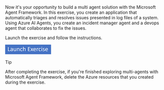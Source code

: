 Now it's your opportunity to build a multi agent solution with the Microsoft Agent Framework. In this exercise, you create an application that automatically triages and resolves issues presented in log files of a system. Using Azure AI Agents, you create an incident manager agent and a devops agent that collaborates to fix the issues.

Launch the exercise and follow the instructions.

[![Button to launch exercise.](../media/launch-exercise.png)](https://go.microsoft.com/fwlink/?linkid=2310729&azure-portal=true)

> [!TIP]
> After completing the exercise, if you're finished exploring multi-agents with Microsoft Agent Framework, delete the Azure resources that you created during the exercise.
